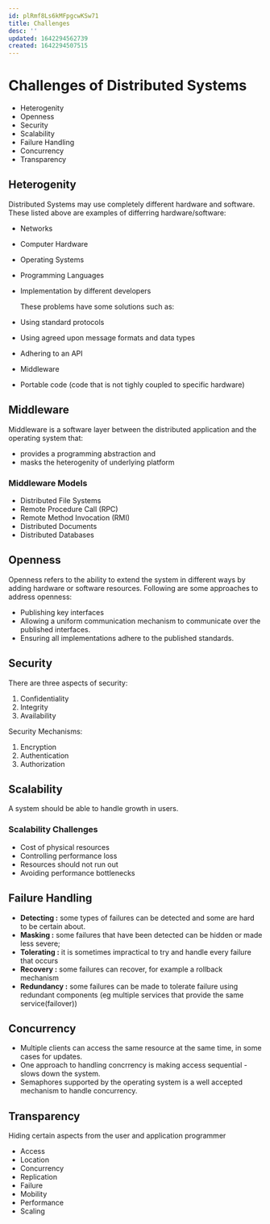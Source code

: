 ```yaml
---
id: plRmf8Ls6kMFpgcwKSw71
title: Challenges
desc: ''
updated: 1642294562739
created: 1642294507515
---
```

# Challenges of Distributed Systems

* Heterogenity
* Openness
* Security
* Scalability
* Failure Handling
* Concurrency
* Transparency

## Heterogenity

Distributed Systems may use completely different hardware and software. These listed above are examples of differring hardware/software:

* Networks
* Computer Hardware
* Operating Systems
* Programming Languages
* Implementation by different developers

  These problems have some solutions such as:

* Using standard protocols
* Using agreed upon message formats and data types
* Adhering to an API
* Middleware
* Portable code \(code that is not tighly coupled to specific hardware\)

## Middleware

Middleware is a software layer between the distributed application and the operating system that:

* provides a programming abstraction and
* masks the heterogenity of underlying platform

### Middleware Models

* Distributed File Systems
* Remote Procedure Call \(RPC\)
* Remote Method Invocation \(RMI\)
* Distributed Documents
* Distributed Databases

## Openness

Openness refers to the ability to extend the system in different ways by adding hardware or software resources. Following are some approaches to address openness:

* Publishing key interfaces
* Allowing a uniform communication mechanism to communicate over the published interfaces.
* Ensuring all implementations adhere to the published standards.

## Security

There are three aspects of security:

1. Confidentiality
2. Integrity
3. Availability

Security Mechanisms:

1. Encryption
2. Authentication
3. Authorization

## Scalability

A system should be able to handle growth in users.

### Scalability Challenges

* Cost of physical resources
* Controlling performance loss
* Resources should not run out
* Avoiding performance bottlenecks

## Failure Handling

* **Detecting :** some types of failures can be detected and some are hard to be certain about.
* **Masking :** some failures that have been detected can be hidden or made less severe;
* **Tolerating :** it is sometimes impractical to try and handle every failure that occurs
* **Recovery :** some failures can recover, for example a rollback mechanism
* **Redundancy :** some failures can be made to tolerate failure using redundant components \(eg multiple services that provide the same service\(failover\)\)

## Concurrency

* Multiple clients can access the same resource at the same time, in some cases for updates.
* One approach to handling concrrency is making access sequential - slows down the system.
* Semaphores supported by the operating system is a well accepted mechanism to handle concurrency.

## Transparency

Hiding certain aspects from the user and application programmer

* Access
* Location
* Concurrency
* Replication
* Failure
* Mobility
* Performance
* Scaling


